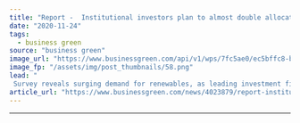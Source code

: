 ```yaml
---
title: "Report -  Institutional investors plan to almost double allocations to renewables by 2025"
date: "2020-11-24"
tags: 
  - business green
source: "business green"
image_url: "https://www.businessgreen.com/api/v1/wps/7fc5ae0/ec5bffc8-b5a9-45e1-9f48-5644fd45c239/3/Wind-turbines-992820568-185x114.png"
image_fp: "/assets/img/post_thumbnails/58.png"
lead: "
 Survey reveals surging demand for renewables, as leading investment firms ramp up clean energy ambitions ..."
article_url: "https://www.businessgreen.com/news/4023879/report-institutional-investors-plan-double-allocations-renewables-2025"
---
```


---
